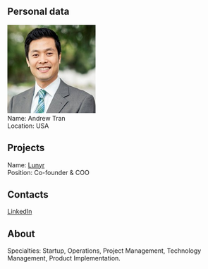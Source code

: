 ## Personal data
![andrew tran photo](photo/andrew_tran.jpg)  
Name:   Andrew Tran  
Location: USA  
## Projects 
Name: [Lunyr](../projects/lunyr.md)  
Position: Co-founder & COO   
## Contacts
[LinkedIn](https://www.linkedin.com/in/tranandrew/)    
## About
Specialties: Startup, Operations, Project Management, Technology Management, Product Implementation.
